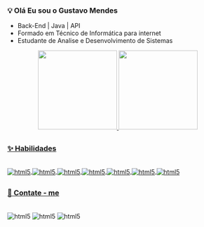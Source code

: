 ### 💡 Olá Eu sou o Gustavo Mendes

- Back-End | Java | API
- Formado em Técnico de Informática para internet
- Estudante de Analise e Desenvolvimento de Sistemas

<div align="center">
  <a href="https://github.com/gustavomendesof">
  <img height="180em" src="https://github-readme-stats.vercel.app/api?username=gustavomendesof&show_icons=true&theme=ocean_dark&include_all_commits=true&count_private=true"/>
  <img height="180em" src="https://github-readme-stats.vercel.app/api/top-langs/?username=gustavomendesof&layout=compact&langs_count=7&theme=ocean_dark"/>
</div>
  
##

### ✨ Habilidades

<div style="display: inline_block"><br/>
  <img align="center" alt="html5" src="https://img.shields.io/badge/HTML5-E34F26?style=for-the-badge&logo=html5&logoColor=white"/>
  <img align="center" alt="html5" src="https://img.shields.io/badge/CSS3-1572B6?style=for-the-badge&logo=css3&logoColor=white"/>
  <img align="center" alt="html5" src="https://img.shields.io/badge/Bootstrap-563D7C?style=for-the-badge&logo=bootstrap&logoColor=white"/>
  <img align="center" alt="html5" src="https://img.shields.io/badge/Java-ED8B00?style=for-the-badge&logo=java&logoColor=white"/>
  <img align="center" alt="html5" src="https://img.shields.io/badge/Spring-6DB33F?style=for-the-badge&logo=spring&logoColor=white"/>
  <img align="center" alt="html5" src="https://img.shields.io/badge/Dart-0175C2?style=for-the-badge&logo=dart&logoColor=white"/>
  <img align="center" alt="html5" src="https://img.shields.io/badge/MySQL-00000F?style=for-the-badge&logo=mysql&logoColor=white"/>
  </div>

##
  
### 📧 Contate - me

<div style="display: inline_block"><br/>
  <a href:"https://www.linkedin.com/in/dev-mendes/">
    <img align="center" alt="html5" src="https://img.shields.io/badge/LinkedIn-0077B5?style=for-the-badge&logo=linkedin&logoColor=white"/>
  </a>
  <a href:"https://twitter.com/Dev_mendesof">
    <img align="center" alt="html5" src="https://img.shields.io/badge/Twitter-1DA1F2?style=for-the-badge&logo=twitter&logoColor=white"/>
  </a>
  <a href:"gustavo.mendesof@gmail.com">
    <img align="center" alt="html5" src="https://img.shields.io/badge/Gmail-D14836?style=for-the-badge&logo=gmail&logoColor=white"/>
  </a>
  </div>
  
